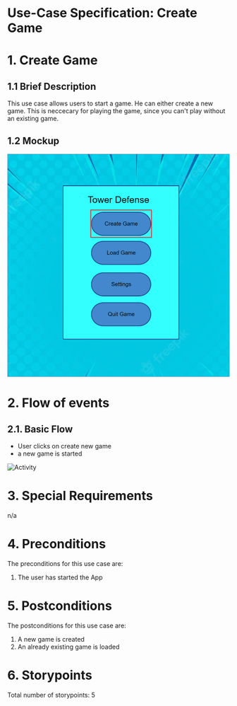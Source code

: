 # Use-Case Specification: Create Game

# 1. Create Game

## 1.1 Brief Description

This use case allows users to start a game. He can either create a new game. This is neccecary for playing the game, since you can't play without an existing game. 

## 1.2 Mockup 
![Create Game](../MockUps/Create_Game.png)


# 2. Flow of events

## 2.1. Basic Flow

- User clicks on create new game
- a new game is started

![Activity](../UseCases/ActivityDiagrams/Create_Game.png)

# 3. Special Requirements
n/a

# 4. Preconditions
The preconditions for this use case are:
1. The user has started the App

# 5. Postconditions
The postconditions for this use case are:
1. A new game is created
2. An already existing game is loaded

# 6. Storypoints
Total number of storypoints: 5


